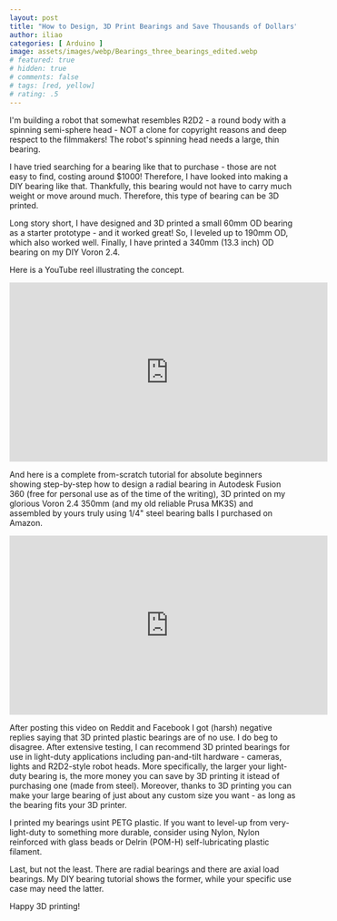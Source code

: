 ```yaml
---
layout: post
title: "How to Design, 3D Print Bearings and Save Thousands of Dollars"
author: iliao
categories: [ Arduino ]
image: assets/images/webp/Bearings_three_bearings_edited.webp
# featured: true
# hidden: true
# comments: false
# tags: [red, yellow]
# rating: .5
---
```


I'm building a robot that somewhat resembles R2D2 - a round body with a spinning semi-sphere head - NOT a clone for copyright reasons and deep respect to the filmmakers! The robot's spinning head needs a large, thin bearing.

I have tried searching for a bearing like that to purchase - those are not easy to find, costing around $1000! Therefore, I have looked into making a DIY bearing like that. Thankfully, this bearing would not have to carry much weight or move around much. Therefore, this type of bearing can be 3D printed.

Long story short, I have designed and 3D printed a small 60mm OD bearing as a starter prototype - and it worked great! So, I leveled up to 190mm OD, which also worked well. Finally, I have printed a 340mm (13.3 inch) OD bearing on my DIY Voron 2.4.

Here is a YouTube reel illustrating the concept.

<iframe width="560" height="315" src="https://www.youtube.com/embed/STbCVhdgLSw?list=PLOSXKDW70aR_rSlP3J9r-1iJqpjKVAsf3" title="YouTube video player" frameborder="0" allow="accelerometer; autoplay; clipboard-write; encrypted-media; gyroscope; picture-in-picture; web-share" allowfullscreen></iframe>

And here is a complete from-scratch tutorial for absolute beginners showing step-by-step how to design a radial bearing in Autodesk Fusion 360 (free for personal use as of the time of the writing), 3D printed on my glorious Voron 2.4 350mm (and my old reliable Prusa MK3S) and assembled by yours truly using 1/4" steel bearing balls I purchased on Amazon.

<iframe width="560" height="315" src="https://www.youtube.com/embed/7-wJyKk90GI?list=PLOSXKDW70aR_rSlP3J9r-1iJqpjKVAsf3" title="YouTube video player" frameborder="0" allow="accelerometer; autoplay; clipboard-write; encrypted-media; gyroscope; picture-in-picture; web-share" allowfullscreen></iframe>

After posting this video on Reddit and Facebook I got (harsh) negative replies saying that 3D printed plastic bearings are of no use. I do beg to disagree. After extensive testing, I can recommend 3D printed bearings for use in light-duty applications including pan-and-tilt hardware - cameras, lights and R2D2-style robot heads. More specifically, the larger your light-duty bearing is, the more money you can save by 3D printing it istead of purchasing one (made from steel). Moreover, thanks to 3D printing you can make your large bearing of just about any custom size you want - as long as the bearing fits your 3D printer.

I printed my bearings usint PETG plastic. If you want to level-up from very-light-duty to something more durable, consider using Nylon, Nylon reinforced with glass beads or Delrin (POM-H) self-lubricating plastic filament.

Last, but not the least. There are radial bearings and there are axial load bearings. My DIY bearing tutorial shows the former, while your specific use case may need the latter.

Happy 3D printing!